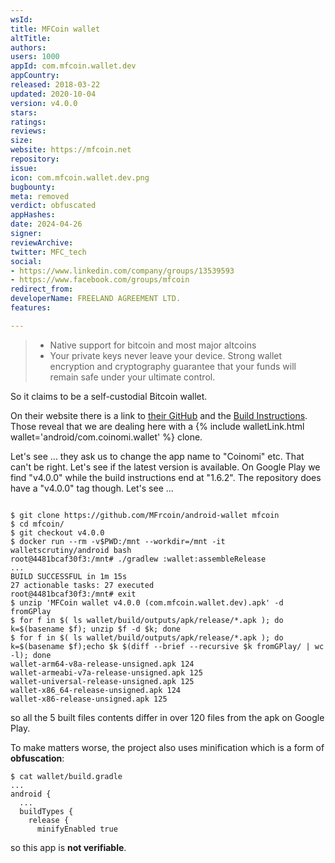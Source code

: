```yaml
---
wsId: 
title: MFCoin wallet
altTitle: 
authors: 
users: 1000
appId: com.mfcoin.wallet.dev
appCountry: 
released: 2018-03-22
updated: 2020-10-04
version: v4.0.0
stars: 
ratings: 
reviews: 
size: 
website: https://mfcoin.net
repository: 
issue: 
icon: com.mfcoin.wallet.dev.png
bugbounty: 
meta: removed
verdict: obfuscated
appHashes: 
date: 2024-04-26
signer: 
reviewArchive: 
twitter: MFC_tech
social:
- https://www.linkedin.com/company/groups/13539593
- https://www.facebook.com/groups/mfcoin
redirect_from: 
developerName: FREELAND AGREEMENT LTD.
features: 

---
```


> * Native support for bitcoin and most major altcoins
> * Your private keys never leave your device. Strong wallet encryption and
    cryptography guarantee that your funds will remain safe under your ultimate control.

So it claims to be a self-custodial Bitcoin wallet.

On their website there is a link to [their GitHub](https://github.com/MFrcoin/android-wallet)
and the [Build Instructions](https://github.com/MFrcoin/android-wallet/blob/master/Build.md).
Those reveal that we are dealing here with a {% include walletLink.html wallet='android/com.coinomi.wallet' %}
clone.

Let's see ... they ask us to change the app name to "Coinomi" etc. That can't be
right. Let's see if the latest version is available. On Google Play we find
"v4.0.0" while the build instructions end at "1.6.2". The repository does have
a "v4.0.0" tag though. Let's see ...

```

$ git clone https://github.com/MFrcoin/android-wallet mfcoin
$ cd mfcoin/
$ git checkout v4.0.0 
$ docker run --rm -v$PWD:/mnt --workdir=/mnt -it walletscrutiny/android bash
root@4481bcaf30f3:/mnt# ./gradlew :wallet:assembleRelease
...
BUILD SUCCESSFUL in 1m 15s
27 actionable tasks: 27 executed
root@4481bcaf30f3:/mnt# exit
$ unzip 'MFCoin wallet v4.0.0 (com.mfcoin.wallet.dev).apk' -d fromGPlay
$ for f in $( ls wallet/build/outputs/apk/release/*.apk ); do k=$(basename $f); unzip $f -d $k; done
$ for f in $( ls wallet/build/outputs/apk/release/*.apk ); do k=$(basename $f);echo $k $(diff --brief --recursive $k fromGPlay/ | wc -l); done
wallet-arm64-v8a-release-unsigned.apk 124
wallet-armeabi-v7a-release-unsigned.apk 125
wallet-universal-release-unsigned.apk 125
wallet-x86_64-release-unsigned.apk 124
wallet-x86-release-unsigned.apk 125
```

so all the 5 built files contents differ in over 120 files from the apk on Google Play.

To make matters worse, the project also uses minification which is a form of
**obfuscation**:

```
$ cat wallet/build.gradle
...
android {
  ...
  buildTypes {
    release {
      minifyEnabled true
```

so this app is **not verifiable**.
